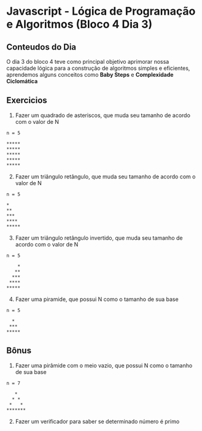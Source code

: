 # Javascript - Lógica de Programação e Algoritmos (Bloco 4 Dia 3)

## Conteudos do Dia
O dia 3 do bloco 4 teve como principal objetivo aprimorar nossa capacidade lógica para a construção de algoritmos simples e eficientes, aprendemos alguns conceitos como **Baby Steps** e **Complexidade Ciclomática**

## Exercicios

1. Fazer um quadrado de asteriscos, que muda seu tamanho de acordo com o valor de N

```
n = 5

*****
*****
*****
*****
*****
```

2. Fazer um triângulo retângulo, que muda seu tamanho de acordo com o valor de N
```
n = 5

*
**
***
****
*****
```

3. Fazer um triângulo retângulo invertido, que muda seu tamanho de acordo com o valor de N
```
n = 5

    *
   **
  ***
 ****
*****
```

4. Fazer uma piramide, que possui N como o tamanho de sua base
```
n = 5

  *
 ***
*****
```
## Bônus

1. Fazer uma pirâmide com o meio vazio, que possui N como o tamanho de sua base

```
n = 7

   *
  * *
 *   *
*******
```

2. Fazer um verificador para saber se determinado número é primo